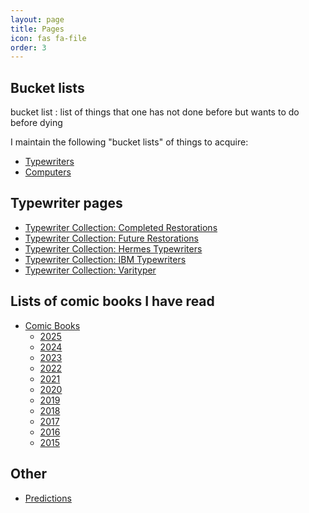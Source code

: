 ```yaml
---
layout: page
title: Pages
icon: fas fa-file
order: 3
---
```


## Bucket lists

bucket list
: list of things that one has not done before but wants to do before dying

I maintain the following "bucket lists" of things to acquire:

- [Typewriters](/pages/typewriter-bucket-list/)
- [Computers](/pages/computer-bucket-list/)

## Typewriter pages

- [Typewriter Collection: Completed Restorations](/pages/typewriter-collection-completed-restorations/)
- [Typewriter Collection: Future Restorations](/pages/typewriter-collection-future-restorations/)
- [Typewriter Collection: Hermes Typewriters](/pages/typewriter-collection-hermes/)
- [Typewriter Collection: IBM Typewriters](/pages/typewriter-collection-ibm/)
- [Typewriter Collection: Varityper](/pages/typewriter-collection-varityper/)

## Lists of comic books I have read

- [Comic Books](/pages/comic-books/)
    - [2025](/pages/comic-books-2025/)
    - [2024](/pages/comic-books-2024/)
    - [2023](/pages/comic-books-2023/)
    - [2022](/pages/comic-books-2022/)
    - [2021](/pages/comic-books-2021/)
    - [2020](/pages/comic-books-2020/)
    - [2019](/pages/comic-books-2019/)
    - [2018](/pages/comic-books-2018/)
    - [2017](/pages/comic-books-2017/)
    - [2016](/pages/comic-books-2016/)
    - [2015](/pages/comic-books-2015/)

## Other

- [Predictions](/pages/predictions/)

[//]: # (<div id="pages-list" class="pl-xl-2">)

[//]: # ()
[//]: # (<ul class="list-unstyled">)

[//]: # ()
[//]: # ({% for current_page in site.pages %})

[//]: # ()
[//]: # ({% if current_page.title %})

[//]: # ()
[//]: # ({% if current_page.url contains "/pages/" %})

[//]: # ()
[//]: # (    <li>)

[//]: # ()
[//]: # (      <div>)

[//]: # ()
[//]: # (        {% capture this_day %}{{ current_page.date | date: "%d" }}{% endcapture %})

[//]: # ()
[//]: # (        {% capture this_month %}{{ current_page.date | date: "%b" }}{% endcapture %})

[//]: # ()
[//]: # (        <span class="date day">{{ this_day }}</span>)

[//]: # ()
[//]: # (        <span class="date month small text-muted">{{ this_month }}</span>)

[//]: # ()
[//]: # (        <a href="{{ current_page.url | relative_url }}">{{ current_page.title }}</a>)

[//]: # ()
[//]: # (      </div>)

[//]: # ()
[//]: # (    </li>)

[//]: # ()
[//]: # ({% endif %})

[//]: # ()
[//]: # ({% endif %})

[//]: # ()
[//]: # ({% endfor %})

[//]: # ()
[//]: # (</ul>)

[//]: # ()
[//]: # (</div>)
